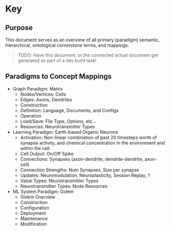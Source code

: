 # Key

## Purpose

This document serves as an overview of all primary (paradigm) semantic, hierarchical, ontological cornerstone terms, and mappings.

> TODO: Have this document, or the connected actual document get generated as part of a dev build task!

## Paradigms to Concept Mappings

- Graph Paradigm: Matrix
  - Nodes/Vertices: Cells
  - Edges: Axons, Dendrites
  - Construction
  - Definition: Language, Documents, and Configs
  - Operation
  - Load/Save: File Type, Options, etc...
  - Resources: Neurotransmitter Types
- Learning Paradigm: Earth-based Organic Neurons
  - Activation: Non-linear combination of past 20 timesteps worth of synapse activity, and chemical concentration in the environment and within the cell
  - Cell Output: On/Off Spike
  - Connections: Synapses (axon-dendrite, dendrite-dendrite, axon-cell)
  - Connection Strengths: Num Synapses, Size per synapse
  - Updates: Neuromodulation, Neuroplasticity, Session Replay, ?
  - Value Types: Neurotransmitter Types
  - Neurotransmitter Types: Node Resources
- ML System Paradigm: Golem
  - Golem Overview
  - Construction
  - Configuration
  - Deployment
  - Maintenance
  - Modification